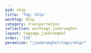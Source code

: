 ```yaml
---
pid: ship
title: 'Tag: Ship'
worktag: Ship
category: Transportation
collection: worktags_janbrueghel
layout: tagpage_janbrueghel
order: '156'
permalink: "/janbrueghel/tags/ship/"
---
```

